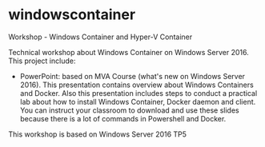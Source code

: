 # windowscontainer
Workshop - Windows Container and Hyper-V Container

Technical workshop about Windows Container on Windows Server 2016. This project include:

- PowerPoint: based on MVA Course (what's new on Windows Server 2016). This presentation contains overview about Windows Containers and Docker. Also this presentation includes steps to conduct a practical lab about how to install Windows Container, Docker daemon and client. You can instruct your classroom to download and use these slides because there is a lot of commands in Powershell and Docker.

This workshop is based on Windows Server 2016 TP5
